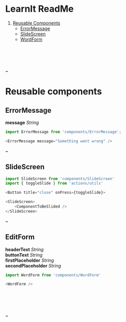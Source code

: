 
# LearnIt ReadMe
1. [Reusable Components](#Reusable-components)
    * [ErrorMessage](#ErroMessage)
    * [SlideScreen](#SlideScreen)
    * [WordForm](#WordForm)


\
\
\
\
~

# Reusable components

## ErrorMessage
**message** *String*  

```javascript
import ErrorMessage from 'components/ErrorMessage';

<ErrorMessage message="Something went wrong" />
```
~

## SlideScreen

```javascript
import SlideScreen from 'components/SlideScreen'
import { toggleSlide } from 'actions/utils'

<Button title="close" onPress={toggleSlide}>

<SlideScreen>
    <ComponentToBeSlided />
</SlideScreen>
```
~

## EditForm
**headerText** *String* <br>
**buttonText** *String* <br>
**firstPlaceholder** *String* <br>
**secondPlaceholder** *String* <br>


```javascript
import WordForm from 'components/WordForm'

<WordForm />
```
\
\
\
\
~



